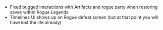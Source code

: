 - Fixed bugged interactions with Artifacts and rogue party when restoring saves within Rogue Legends
- Timelines UI shows up on Rogue defeat screen (but at that point you will have lost the life already)